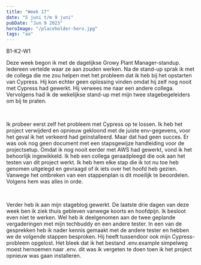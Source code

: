 ```yaml
---
title: "Week 17"
date: "5 juni t/m 9 juni"
pubDate: "Jun 9 2023"
heroImage: "/placeholder-hero.jpg"
tags: "aa"
---
```


<div class="flex gap-2 pb-2">
    <span class="cta2">B1-K2-W1</span>
</div>

Deze week begon ik met de dagelijkse Growy Plant Manager-standup. Iedereen vertelde waar ze aan zouden werken. Na de stand-up sprak ik met de collega die me zou helpen met het probleem dat ik heb bij het opstarten van Cypress. Hij kon echter geen oplossing vinden omdat hij zelf nog nooit met Cypress had gewerkt. Hij verwees me naar een andere collega. Vervolgens had ik de wekelijkse stand-up met mijn twee stagebegeleiders om bij te praten.

&nbsp;

Ik probeer eerst zelf het probleem met Cypress op te lossen. Ik heb het project verwijderd en opnieuw gekloond met de juiste env-gegevens, voor het geval ik het verkeerd had geïnstalleerd. Maar dat had geen succes. Er was ook nog geen document met een stapsgewijze handleiding voor de projectsetup. Omdat ik nog nooit eerder met AWS had gewerkt, vond ik het behoorlijk ingewikkeld. Ik heb een collega geraadpleegd die ook aan het testen van dit project werkt. Ik heb hem elke stap die ik tot nu toe heb genomen uitgelegd en gevraagd of ik iets over het hoofd heb gezien. Vanwege het ontbreken van een stappenplan is dit moeilijk te beoordelen. Volgens hem was alles in orde.

&nbsp;

Verder heb ik aan mijn stageblog gewerkt. De laatste drie dagen van deze week ben ik ziek thuis gebleven vanwege koorts en hoofdpijn. Ik besloot even niet te werken. Wel heb ik deelgenomen aan de twee geplande vergaderingen met mijn techbuddy en een andere tester. In een van de gesprekken heb ik nader kennis gemaakt met de andere tester en hebben we de volgende stappen besproken. Hij heeft tussendoor ook mijn Cypress-probleem opgelost. Het bleek dat ik het bestand .env.example simpelweg moest hernoemen naar .env. dit was ik vergeten te doen toen ik het project opnieuw was gaan installeren.
